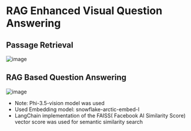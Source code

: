# RAG Enhanced Visual Question Answering

## Passage Retrieval
![image](https://github.com/user-attachments/assets/d23b7f41-25c9-4320-910e-d6aaf9a3ddfb)

## RAG Based Question Answering
![image](https://github.com/user-attachments/assets/2fbaa73a-e5ba-4101-8fa7-d6d0c8946bfc)

- Note: Phi-3.5-vision model was used
- Used Embedding model: snowflake-arctic-embed-l
- LangChain implementation of the FAISS( Facebook AI Similarity Score) vector score was used for semantic similarity search
